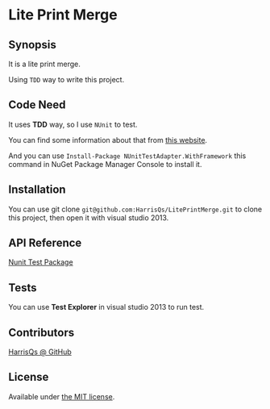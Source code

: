 # Lite Print Merge

## Synopsis

It is a lite print merge. 

Using `TDD` way to write this project.

## Code Need

It uses **TDD** way, so I use `NUnit` to test.

You can find some information about that from [this website](https://www.nuget.org/packages/NUnitTestAdapter.WithFramework/).

And you can use `Install-Package NUnitTestAdapter.WithFramework` this command in NuGet Package Manager Console to install it.

## Installation

You can use git clone `git@github.com:HarrisQs/LitePrintMerge.git` to clone this project, then open it with visual studio 2013.

## API Reference

[Nunit Test Package](https://www.nuget.org/packages/NUnitTestAdapter.WithFramework/)

## Tests

You can use **Test Explorer** in visual studio 2013 to run test.

## Contributors

[HarrisQs @ GitHub ](https://github.com/HarrisQs)

## License

Available under [the MIT license](https://mths.be/mit).

